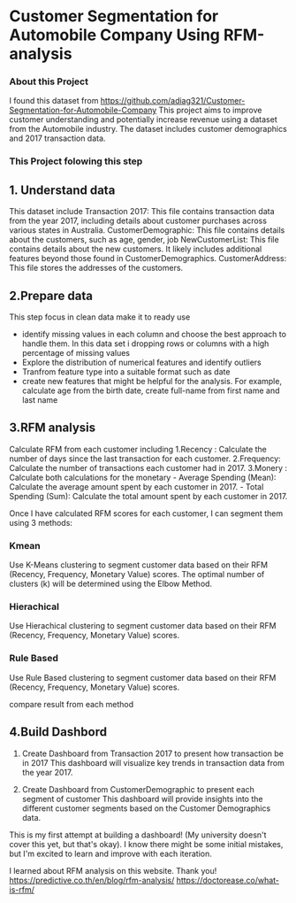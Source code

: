 # Customer Segmentation for Automobile Company Using RFM-analysis

### About this Project
I found this dataset from https://github.com/adiag321/Customer-Segmentation-for-Automobile-Company
This project aims to improve customer understanding and potentially increase revenue using a dataset from the Automobile industry. The dataset includes customer demographics and 2017 transaction data.

### This Project folowing this step
## 1. Understand data
This dataset include
Transaction 2017: This file contains transaction data from the year 2017, including details about customer purchases across various states in Australia.
CustomerDemographic: This file contains details about the customers, such as age, gender, job
NewCustomerList: This file contains details about the new customers. It likely includes additional features beyond those found in CustomerDemographics.
CustomerAddress: This file stores the addresses of the customers.

## 2.Prepare data
This step focus in clean data make it to ready use
- identify missing values in each column and choose the best approach to handle them. In this data set i dropping rows or columns with a high percentage of missing values 
- Explore the distribution of numerical features and identify outliers
- Tranfrom feature type into a suitable format such as date
- create new features that might be helpful for the analysis. For example, calculate age from the birth date, create full-name from first name and last name

## 3.RFM analysis
Calculate RFM from each customer including
1.Recency  : Calculate the number of days since the last transaction for each customer.
2.Frequency: Calculate the number of transactions each customer had in 2017.
3.Monery   : Calculate both calculations for the monetary 
             - Average Spending (Mean): Calculate the average amount spent by each customer in 2017.
             - Total Spending (Sum): Calculate the total amount spent by each customer in 2017.

Once I have calculated RFM scores for each customer, I can segment them using 3 methods:

### Kmean
Use K-Means clustering to segment customer data based on their RFM (Recency, Frequency, Monetary Value) scores. 
The optimal number of clusters (k) will be determined using the Elbow Method.

### Hierachical
Use Hierachical clustering to segment customer data based on their RFM (Recency, Frequency, Monetary Value) scores.

### Rule Based
Use Rule Based clustering to segment customer data based on their RFM (Recency, Frequency, Monetary Value) scores.

compare result from each method

## 4.Build Dashbord
1. Create Dashboard from Transaction 2017 to present how transaction be in 2017
This dashboard will visualize key trends in transaction data from the year 2017.

2. Create Dashboard from CustomerDemographic to present each segment of customer 
This dashboard will provide insights into the different customer segments based on the Customer Demographics data.

This is my first attempt at building a dashboard! (My university doesn't cover this yet, but that's okay).  I know there might be some initial mistakes, but I'm excited to learn and improve with each iteration.

I learned about RFM analysis on this website. Thank you!
https://predictive.co.th/en/blog/rfm-analysis/
https://doctorease.co/what-is-rfm/
